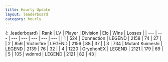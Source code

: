 ```yaml
---
title: Hourly Update
layout: leaderboard
category: hourly
---
```


{: .leaderboard}
| Rank | LV | Player | Division | Elo | Wins | Losses |
| --- | --- | --- | --- | --- | --- | --- |
| <span data-change="0">1</span> | 524 | <span title="ID: 539711">Connection</span> | LEGEND | <span data-change="0">2158</span> | <span data-change="0">74</span> | <span data-change="0">27</span> |
| <span data-change="0">2</span> | 856 | <span title="ID: 112242">Victinifire</span> | LEGEND | <span data-change="0">2156</span> | <span data-change="0">88</span> | <span data-change="0">37</span> |
| <span data-change="0">3</span> | 734 | <span title="ID: 520098">Mutant Kuimeshi</span> | LEGEND | <span data-change="8">2139</span> | <span data-change="1">76</span> | <span data-change="0">32</span> |
| <span data-change="2">4</span> | 1220 | <span title="ID: 315148">GryphonEX</span> | LEGEND | <span data-change="11">2121</span> | <span data-change="4">179</span> | <span data-change="1">69</span> |
| <span data-change="-1">5</span> | 105 | <span title="ID: 502120">wdnmd</span> | LEGEND | <span data-change="0">2121</span> | <span data-change="0">82</span> | <span data-change="0">43</span> |